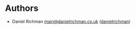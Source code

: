 # Authors

  - Daniel Richman <main@danielrichman.co.uk>
    ([danielrichman](https://github.com/danielrichman))

<!---
    Don't forget to update the :copyright: block in the docstring of
    tawhiri/__init__.md, and copyright headers on specific files you've
    contributed to.
-->
